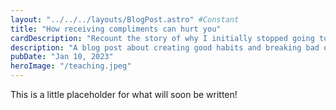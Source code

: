 ```yaml
---
layout: "../../../layouts/BlogPost.astro" #Constant
title: "How receiving compliments can hurt you"
cardDescription: "Recount the story of why I initially stopped going to the gym, and the power of the Overjustification Effect"
description: "A blog post about creating good habits and breaking bad ones by making the cues obvious.  extension of one of the steps in James Clear's Atomic Habits"
pubDate: "Jan 10, 2023"
heroImage: "/teaching.jpeg"
---
```


This is a little placeholder for what will soon be written!